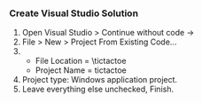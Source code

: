 
### Create Visual Studio Solution
1. Open Visual Studio > Continue without code ->
2. File > New > Project From Existing Code...
3. - File Location = \tictactoe  
   - Project Name = tictactoe
4. Project type: Windows application project.
5. Leave everything else unchecked, Finish.
